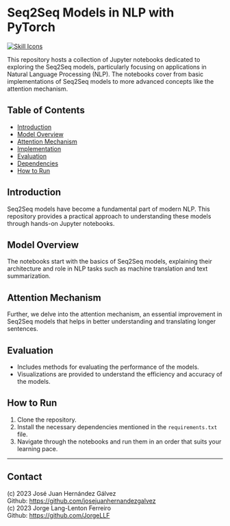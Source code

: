 # Seq2Seq Models in NLP with PyTorch

[![Skill Icons](https://skillicons.dev/icons?i=py,pytorch&perline=2)](https://skillicons.dev)

This repository hosts a collection of Jupyter notebooks dedicated to exploring the Seq2Seq models, particularly focusing on applications in Natural Language Processing (NLP). The notebooks cover from basic implementations of Seq2Seq models to more advanced concepts like the attention mechanism.

## Table of Contents

- [Introduction](#introduction)
- [Model Overview](#model-overview)
- [Attention Mechanism](#attention-mechanism)
- [Implementation](#implementation)
- [Evaluation](#evaluation)
- [Dependencies](#dependencies)
- [How to Run](#how-to-run)

## Introduction

Seq2Seq models have become a fundamental part of modern NLP. This repository provides a practical approach to understanding these models through hands-on Jupyter notebooks.

## Model Overview

The notebooks start with the basics of Seq2Seq models, explaining their architecture and role in NLP tasks such as machine translation and text summarization.

## Attention Mechanism

Further, we delve into the attention mechanism, an essential improvement in Seq2Seq models that helps in better understanding and translating longer sentences.

## Evaluation

- Includes methods for evaluating the performance of the models.
- Visualizations are provided to understand the efficiency and accuracy of the models.

## How to Run

1. Clone the repository.
2. Install the necessary dependencies mentioned in the `requirements.txt` file.
3. Navigate through the notebooks and run them in an order that suits your learning pace.

---
## Contact

(c) 2023 José Juan Hernández Gálvez 
<br>Github: https://github.com/josejuanhernandezgalvez <br>
(c) 2023 Jorge Lang-Lenton Ferreiro          
Github: https://github.com/JorgeLLF
